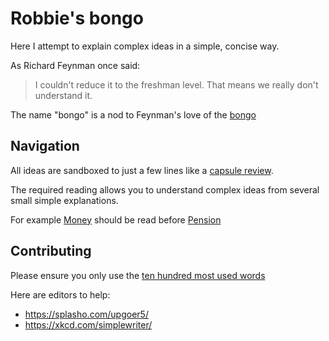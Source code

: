 # Robbie's bongo

Here I attempt to explain complex ideas in a simple, concise way.

As Richard Feynman once said:

> I couldn't reduce it to the freshman level. That means we really don't understand it.

The name "bongo" is a nod to Feynman's love of the [bongo](https://www.youtube.com/watch?v=HKTSaezB4p8)

## Navigation

All ideas are sandboxed to just a few lines like a [capsule review](https://en.wikipedia.org/wiki/Capsule_review).

The required reading allows you to understand complex ideas from several small simple explanations.

For example [Money](https://github.com/robs898/bongo/blob/master/Money.md) should be read before [Pension](https://github.com/robs898/bongo/blob/master/Pension.md)

## Contributing

Please ensure you only use the [ten hundred most used words](https://splasho.com/upgoer5/phpspellcheck/dictionaries/1000.dicin)

Here are editors to help:

* https://splasho.com/upgoer5/
* https://xkcd.com/simplewriter/
